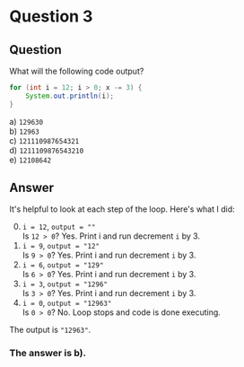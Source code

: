 # Question 3
## Question
What will the following code output?
```java
for (int i = 12; i > 0; x -= 3) {
	System.out.println(i);
}
```
a) `129630`  
b) `12963`  
c) `121110987654321`  
d) `1211109876543210`  
e) `12108642`
## Answer
It's helpful to look at each step of the loop. Here's what I did:

0. `i = 12`, `output = ""`  
Is `12 > 0`?
Yes. Print i and run decrement `i` by 3.
1. `i = 9`, `output = "12"`  
Is `9 > 0`?
Yes. Print i and run decrement `i` by 3.
2. `i = 6`, `output = "129"`  
Is `6 > 0`?
Yes. Print i and run decrement `i` by 3.
3. `i = 3`, `output = "1296"`  
Is `3 > 0`?
Yes. Print i and run decrement `i` by 3.
4. `i = 0`, `output = "12963"`  
Is `0 > 0`?
No. Loop stops and code is done executing.

The output is `"12963"`.

### **The answer is b).**